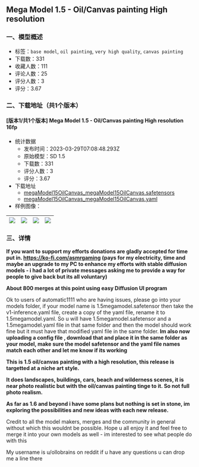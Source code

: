 ## Mega Model 1.5 - Oil/Canvas painting High resolution
### 一、模型概述

- 标签：`base model`, `oil painting`, `very high quality`, `canvas painting`
- 下载数：331
- 收藏人数：111
- 评论人数：25
- 评分人数：3
- 评分：3.67

### 二、下载地址（共1个版本）

#### [版本1/共1个版本] Mega Model 1.5 - Oil/Canvas painting High resolution 16fp

- 统计数据
  - 发布时间：2023-03-29T07:08:48.293Z
  - 原始模型：SD 1.5
  - 下载数：331
  - 评分人数：3
  - 评分：3.67
- 下载地址
  - [megaModel15OilCanvas_megaModel15OilCanvas.safetensors](https://civitai.com/api/download/models/30262)
  - [megaModel15OilCanvas_megaModel15OilCanvas.yaml](https://civitai.com/api/download/models/30262?type=Config&format=Other)
- 样例图像：

| <img src="https://image.civitai.com/xG1nkqKTMzGDvpLrqFT7WA/e3762a47-f881-4d9e-60ed-b39912941f00/width=450/343436.jpeg" /> | <img src="https://image.civitai.com/xG1nkqKTMzGDvpLrqFT7WA/93e50fe3-2690-4257-d1f2-d18a26802d00/width=450/343455.jpeg" /> | <img src="https://image.civitai.com/xG1nkqKTMzGDvpLrqFT7WA/56af1bc6-8265-4da4-5e8f-77675e479000/width=450/343454.jpeg" /> | <img src="https://image.civitai.com/xG1nkqKTMzGDvpLrqFT7WA/93e07a06-000e-468e-4f5b-b52d9cf37500/width=450/343453.jpeg" /> |
| ---- | ---- | ---- | ---- |


### 三、详情
<p><strong>If you want to support my efforts donations are gladly accepted for time put in. </strong><a target="_blank" rel="ugc" href="https://ko-fi.com/asmrgaming"><strong>https://ko-fi.com/asmrgaming</strong></a><strong> (pays for my electricity, time and maybe an upgrade to my PC to enhance my efforts with stable diffusion models - i had a lot of private messages asking me to provide a way for people to give back but its all voluntary)</strong></p><p></p><p><strong>About 800 merges at this point using easy Diffusion UI program</strong></p><p></p><p>Ok to users of automatic1111 who are having issues, please go into your models folder, if your model name is 1.5megamodel.safetensor then take the v1-inference.yaml file, create a copy of the yaml file, rename it to 1.5megamodel.yaml. So u will have 1.5megamodel.safetensor and a 1.5megamodel.yaml file in that same folder and then the model should work fine but it must have that modified yaml file in the same folder.<strong> Im also now uploading a config file , download that and place it in the same folder as your model, make sure the model safetensor and the yaml file names match each other and let me know if its working</strong></p><p></p><p></p><p><strong>This is 1.5 oil/canvas painting with a high resolution, this release is targetted at a niche art style.</strong></p><p></p><p><strong>It does landscapes, buildings, cars, beach and wilderness scenes, it is near photo realistic but with the oil/canvas painting tinge to it. So not full photo realism.</strong></p><p><strong>As far as 1.6 and beyond i have some plans but nothing is set in stone, im exploring the possibilities and new ideas with each new release.</strong></p><p></p><p>Credit to all the model makers, merges and the community in general without which this wouldnt be possible. Hope u all enjoy it and feel free to merge it into your own models as well - im interested to see what people do with this</p><p></p><p>My username is u/ollobrains on reddit if u have any questions u can drop me a line there</p>